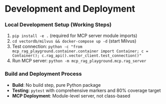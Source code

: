 # Development and Deployment

### Local Development Setup (Working Steps)

1. `pip install -e .` (required for MCP server module imports)
2. `cd vectordb/milvus && docker-compose up -d` (start Milvus)
3. Test connection: `python -c "from mcp_rag_playground.container.container import Container; c = Container(); c.rag_api().vector_client.test_connection()"`
4. Run MCP server: `python -m mcp_rag_playground.mcp.rag_server`

### Build and Deployment Process

- **Build**: No build step, pure Python package
- **Testing**: `pytest` with comprehensive markers and 80% coverage target
- **MCP Deployment**: Module-level server, not class-based
